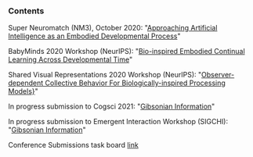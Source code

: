 ### Contents

Super Neuromatch (NM3), October 2020: "[Approaching Artificial Intelligence as an Embodied Developmental Process](https://github.com/Orthogonal-Research-Lab/Conference-Submissions/blob/master/Neuromatch-abstract.md)"

BabyMinds 2020 Workshop (NeurIPS): "[Bio-inspired Embodied Continual Learning Across Developmental Time](https://github.com/Orthogonal-Research-Lab/Conference-Submissions/blob/master/BabyMinds%20(Developmental%20Realism)/NeurIPS-BabyMinds-submission.tex)"

Shared Visual Representations 2020 Workshop (NeurIPS): "[Observer-dependent Collective Behavior For Biologically-inspired Processing Models}](https://github.com/Orthogonal-Research-Lab/Conference-Submissions/blob/master/Shared%20Representations%20(Viewpoints)/NeurIPS-shared-representations.tex)"

In progress submission to Cogsci 2021: "[Gibsonian Information](https://github.com/Orthogonal-Research-Lab/Conference-Submissions/tree/master/Gibsonian%20Information)"

In progress submission to Emergent Interaction Workshop (SIGCHI): "[Gibsonian Information](https://github.com/Orthogonal-Research-Lab/Conference-Submissions/tree/master/Gibsonian%20Information)"

Conference Submissions task board  [link](https://github.com/Orthogonal-Research-Lab/Conference-Submissions/projects/1)
